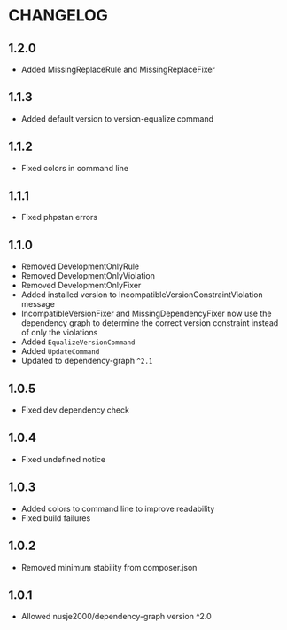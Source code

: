 # CHANGELOG

## 1.2.0
 - Added MissingReplaceRule and MissingReplaceFixer

## 1.1.3
 - Added default version to version-equalize command

## 1.1.2
 - Fixed colors in command line

## 1.1.1
 - Fixed phpstan errors

## 1.1.0
 - Removed DevelopmentOnlyRule
 - Removed DevelopmentOnlyViolation
 - Removed DevelopmentOnlyFixer
 - Added installed version to IncompatibleVersionConstraintViolation message
 - IncompatibleVersionFixer and MissingDependencyFixer now use the
   dependency graph to determine the correct version constraint instead
   of only the violations
 - Added `EqualizeVersionCommand`
 - Added `UpdateCommand`
 - Updated to dependency-graph `^2.1`

## 1.0.5
 - Fixed dev dependency check

## 1.0.4
 - Fixed undefined notice

## 1.0.3
 - Added colors to command line to improve readability
 - Fixed build failures

## 1.0.2
 - Removed minimum stability from composer.json

## 1.0.1
 - Allowed nusje2000/dependency-graph version ^2.0

